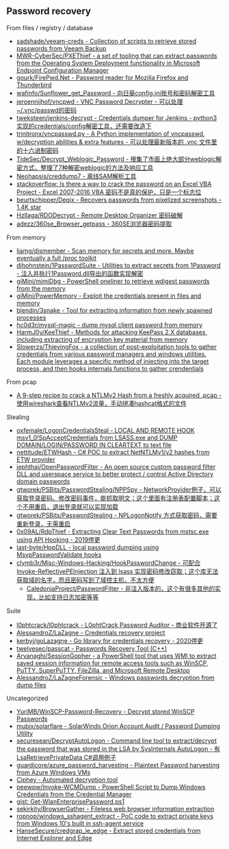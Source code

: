 ## Password recovery

From files / registry / database

* [sadshade/veeam-creds - Collection of scripts to retrieve stored passwords from Veeam Backup](https://github.com/sadshade/veeam-creds)
* [MWR-CyberSec/PXEThief - a set of tooling that can extract passwords from the Operating System Deployment functionality in Microsoft Endpoint Configuration Manager](https://github.com/MWR-CyberSec/PXEThief)
* [gourk/FirePwd.Net - Password reader for Mozilla Firefox and Thunderbird](https://github.com/gourk/FirePwd.Net)
* [wafinfo/Sunflower_get_Password - 向日葵config.ini账号和密码解密工具](https://github.com/wafinfo/Sunflower_get_Password)
* [jeroennijhof/vncpwd - VNC Password Decrypter - 可以处理~/.vnc/passwd的密码](https://github.com/jeroennijhof/vncpwd)
* [tweksteen/jenkins-decrypt - Credentials dumper for Jenkins - python3实现的credentials/config解密工具，还需要改造下](https://github.com/tweksteen/jenkins-decrypt)
* [trinitronx/vncpasswd.py - A Python implementation of vncpasswd, w/decryption abilities & extra features - 可以处理最新版本的 .vnc 文件里的十六进制密码](https://github.com/trinitronx/vncpasswd.py)
* [TideSec/Decrypt_Weblogic_Password - 搜集了市面上绝大部分weblogic解密方式，整理了7种解密weblogic的方法及响应工具](https://github.com/TideSec/Decrypt_Weblogic_Password)
* [Neohapsis/creddump7 - 离线SAM解析工具](https://github.com/Neohapsis/creddump7)
* [stackoverflow: Is there a way to crack the password on an Excel VBA Project - Excel 2007-2016 VBA 密码不是真的保护，只是一个标志位](https://stackoverflow.com/questions/1026483/is-there-a-way-to-crack-the-password-on-an-excel-vba-project)
* [beurtschipper/Depix - Recovers passwords from pixelized screenshots - 1.4K star](https://github.com/beurtschipper/Depix)
* [Hzllaga/RDODecrypt - Remote Desktop Organizer 密码破解](https://github.com/Hzllaga/RDODecrypt)
* [adezz/360se_Browser_getpass - 360SE浏览器密码提取](https://github.com/adezz/360se_Browser_getpass)

From memory

* [liamg/dismember - Scan memory for secrets and more. Maybe eventually a full /proc toolkit](https://github.com/liamg/dismember)
* [djhohnstein/1PasswordSuite - Utilities to extract secrets from 1Password - 注入并执行1Password.dll导出的函数实现解密](https://github.com/djhohnstein/1PasswordSuite)
* [giMini/mimiDbg - PowerShell oneliner to retrieve wdigest passwords from the memory](https://github.com/giMini/mimiDbg)
* [giMini/PowerMemory - Exploit the credentials present in files and memory](https://github.com/giMini/PowerMemory)
* [blendin/3snake - Tool for extracting information from newly spawned processes](https://github.com/blendin/3snake)
* [hc0d3r/mysql-magic - dump mysql client password from memory](https://github.com/hc0d3r/mysql-magic)
* [HarmJ0y/KeeThief - Methods for attacking KeePass 2.X databases, including extracting of encryption key material from memory](https://github.com/HarmJ0y/KeeThief)
* [Slowerzs/ThievingFox - a collection of post-exploitation tools to gather credentials from various password managers and windows utilities. Each module leverages a specific method of injecting into the target process, and then hooks internals functions to gather crendentials](https://github.com/Slowerzs/ThievingFox)

From pcap

* [A 9-step recipe to crack a NTLMv2 Hash from a freshly acquired .pcap - 使用wireshark查看NTLMv2流量，手动拼凑hashcat格式的文件](https://research.801labs.org/cracking-an-ntlmv2-hash/)

Stealing

* [oxfemale/LogonCredentialsSteal - LOCAL AND REMOTE HOOK msv1_0!SpAcceptCredentials from LSASS.exe and DUMP DOMAIN/LOGIN/PASSWORD IN CLEARTEXT to text file](https://github.com/oxfemale/LogonCredentialsSteal)
* [nettitude/ETWHash - C# POC to extract NetNTLMv1/v2 hashes from ETW provider](https://github.com/nettitude/ETWHash)
* [jephthai/OpenPasswordFilter - An open source custom password filter DLL and userspace service to better protect / control Active Directory domain passwords](https://github.com/jephthai/OpenPasswordFilter)
* [gtworek/PSBits/PasswordStealing/NPPSpy - NetworkProvider例子，可以获取登录密码、修改密码事件，能抓取明文；这个里面有注册表配置脚本；这个不用重启，退出登录就可以实现加载](https://github.com/gtworek/PSBits/tree/master/PasswordStealing/NPPSpy)
* [gtworek/PSBits/PasswordStealing - NPLogonNotify 方式获取密码，需要重新登录，无需重启](https://github.com/gtworek/PSBits/tree/master/PasswordStealing)
* [0x09AL/RdpThief - Extracting Clear Text Passwords from mstsc.exe using API Hooking - 2019停更](https://github.com/0x09AL/RdpThief)
* [last-byte/HppDLL - local password dumping using MsvpPasswordValidate hooks](https://github.com/last-byte/HppDLL)
* [clymb3r/Misc-Windows-Hacking/HookPasswordChange - 可配合 Invoke-ReflectivePEInjection 注入到 lsass 实现密码修改窃取；这个库无法获取域的名字，而且密码写到了域控主机，不太方便](https://github.com/clymb3r/Misc-Windows-Hacking/tree/master/HookPasswordChange)
  * [CaledoniaProject/PasswordFilter - 非注入版本的，这个有很多其他的实现，比如支持日志加密等等](https://github.com/CaledoniaProject/PasswordFilter)

Suite

* [l0phtcrack/l0phtcrack - L0phtCrack Password Auditor - 商业软件开源了](https://gitlab.com/l0phtcrack/l0phtcrack)
* [AlessandroZ/LaZagne - Credentials recovery project](https://github.com/AlessandroZ/LaZagne)
* [kerbyj/goLazagne - Go library for credentials recovery - 2020停更](https://github.com/kerbyj/goLazagne)
* [twelvesec/passcat - Passwords Recovery Tool (C++)](https://github.com/twelvesec/passcat)
* [Arvanaghi/SessionGopher - a PowerShell tool that uses WMI to extract saved session information for remote access tools such as WinSCP, PuTTY, SuperPuTTY, FileZilla, and Microsoft Remote Desktop](https://github.com/Arvanaghi/SessionGopher)
* [AlessandroZ/LaZagneForensic - Windows passwords decryption from dump files](https://github.com/AlessandroZ/LaZagneForensic)

Uncategorized

* [YuriMB/WinSCP-Password-Recovery - Decrypt stored WinSCP Passwords](https://github.com/YuriMB/WinSCP-Password-Recovery)
* [mubix/solarflare - SolarWinds Orion Account Audit / Password Dumping Utility](https://github.com/mubix/solarflare)
* [securesean/DecryptAutoLogon - Command line tool to extract/decrypt the password that was stored in the LSA by SysInternals AutoLogon - 有LsaRetrievePrivateData C#调用例子](https://github.com/securesean/DecryptAutoLogon)
* [guardicore/azure_password_harvesting - Plaintext Password harvesting from Azure Windows VMs](https://github.com/guardicore/azure_password_harvesting)
* [Ciphey - Automated decryption tool](https://github.com/Ciphey/Ciphey)
* [peewpw/Invoke-WCMDump - PowerShell Script to Dump Windows Credentials from the Credential Manager](https://github.com/peewpw/Invoke-WCMDump)
* [gist: Get-WlanEnterprisePassword.ps1](https://gist.github.com/CaledoniaProject/17973148fb1e49fbcb818f0b7e6e28a7)
* [sekirkity/BrowserGather - Fileless web browser information extraction](https://github.com/sekirkity/BrowserGather)
* [ropnop/windows_sshagent_extract - PoC code to extract private keys from Windows 10's built in ssh-agent service](https://github.com/ropnop/windows_sshagent_extract)
* [HanseSecure/credgrap_ie_edge - Extract stored credentials from Internet Explorer and Edge](https://github.com/HanseSecure/credgrap_ie_edge)


